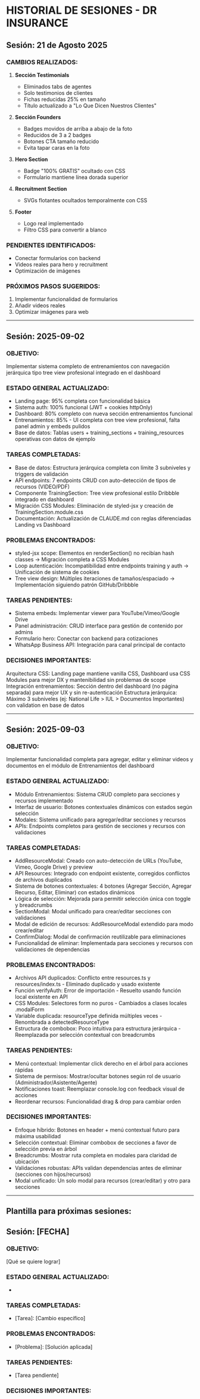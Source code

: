 # HISTORIAL DE SESIONES - DR INSURANCE

## Sesión: 21 de Agosto 2025

### CAMBIOS REALIZADOS:
1. **Sección Testimonials**
   - Eliminados tabs de agentes
   - Solo testimonios de clientes
   - Fichas reducidas 25% en tamaño
   - Título actualizado a "Lo Que Dicen Nuestros Clientes"

2. **Sección Founders**
   - Badges movidos de arriba a abajo de la foto
   - Reducidos de 3 a 2 badges
   - Botones CTA tamaño reducido
   - Evita tapar caras en la foto

3. **Hero Section**
   - Badge "100% GRATIS" ocultado con CSS
   - Formulario mantiene línea dorada superior

4. **Recruitment Section**
   - SVGs flotantes ocultados temporalmente con CSS

5. **Footer**
   - Logo real implementado
   - Filtro CSS para convertir a blanco

### PENDIENTES IDENTIFICADOS:
- Conectar formularios con backend
- Videos reales para hero y recruitment
- Optimización de imágenes                           

### PRÓXIMOS PASOS SUGERIDOS:
1. Implementar funcionalidad de formularios
2. Añadir videos reales
3. Optimizar imágenes para web

---
## Sesión: 2025-09-02

###  OBJETIVO:

  Implementar sistema completo de entrenamientos con navegación jerárquica tipo tree view profesional integrado en el dashboard

###  ESTADO GENERAL ACTUALIZADO:
  - Landing page: 95% completa con funcionalidad básica
  - Sistema auth: 100% funcional (JWT + cookies httpOnly)
  - Dashboard: 80% completo con nueva sección entrenamientos funcional
  - Entrenamientos: 85% - UI completa con tree view profesional, falta panel admin y embeds pulidos
  - Base de datos: Tablas users + training_sections + training_resources operativas con datos de ejemplo

###  TAREAS COMPLETADAS:
  - Base de datos: Estructura jerárquica completa con límite 3 subniveles y triggers de validación
  - API endpoints: 7 endpoints CRUD con auto-detección de tipos de recursos (VIDEO/PDF)
  - Componente TrainingSection: Tree view profesional estilo Dribbble integrado en dashboard
  - Migración CSS Modules: Eliminación de styled-jsx y creación de TrainingSection.module.css
  - Documentación: Actualización de CLAUDE.md con reglas diferenciadas Landing vs Dashboard

###  PROBLEMAS ENCONTRADOS:
  - styled-jsx scope: Elementos en renderSection() no recibían hash classes → Migración completa a CSS Modules
  - Loop autenticación: Incompatibilidad entre endpoints training y auth → Unificación de sistema de cookies
  - Tree view design: Múltiples iteraciones de tamaños/espaciado → Implementación siguiendo patrón GitHub/Dribbble

###  TAREAS PENDIENTES:
  - Sistema embeds: Implementar viewer para YouTube/Vimeo/Google Drive
  - Panel administración: CRUD interface para gestión de contenido por admins
  - Formulario hero: Conectar con backend para cotizaciones
  - WhatsApp Business API: Integración para canal principal de contacto

###  DECISIONES IMPORTANTES:
  Arquitectura CSS: Landing page mantiene vanilla CSS, Dashboard usa CSS Modules para mejor DX y mantenibilidad sin problemas de scope
  Integración entrenamientos: Sección dentro del dashboard (no página separada) para mejor UX y sin re-autenticación
  Estructura jerárquica: Máximo 3 subniveles (ej: National Life > IUL > Documentos Importantes) con validation en base de datos

---
## Sesión: 2025-09-03

###  OBJETIVO:

  Implementar funcionalidad completa para agregar, editar y eliminar videos y documentos en el módulo de Entrenamientos del dashboard

 ### ESTADO GENERAL ACTUALIZADO:

  - Módulo Entrenamientos: Sistema CRUD completo para secciones y recursos implementado
  - Interfaz de usuario: Botones contextuales dinámicos con estados según selección
  - Modales: Sistema unificado para agregar/editar secciones y recursos
  - APIs: Endpoints completos para gestión de secciones y recursos con validaciones

 ### TAREAS COMPLETADAS:

  - AddResourceModal: Creado con auto-detección de URLs (YouTube, Vimeo, Google Drive) y preview
  - API Resources: Integrado con endpoint existente, corregidos conflictos de archivos duplicados
  - Sistema de botones contextuales: 4 botones (Agregar Sección, Agregar Recurso, Editar, Eliminar) con estados dinámicos
  - Lógica de selección: Mejorada para permitir selección única con toggle y breadcrumbs
  - SectionModal: Modal unificado para crear/editar secciones con validaciones
  - Modal de edición de recursos: AddResourceModal extendido para modo crear/editar
  - ConfirmDialog: Modal de confirmación reutilizable para eliminaciones
  - Funcionalidad de eliminar: Implementada para secciones y recursos con validaciones de dependencias

 ### PROBLEMAS ENCONTRADOS:

  - Archivos API duplicados: Conflicto entre resources.ts y resources/index.ts - Eliminado duplicado y usado existente
  - Función verifyAuth: Error de importación - Resuelto usando función local existente en API
  - CSS Modules: Selectores form no puros - Cambiados a clases locales .modalForm
  - Variable duplicada: resourceType definida múltiples veces - Renombrada a detectedResourceType
  - Estructura de combobox: Poco intuitiva para estructura jerárquica - Reemplazada por selección contextual con breadcrumbs

 ### TAREAS PENDIENTES:

  - Menú contextual: Implementar click derecho en el árbol para acciones rápidas
  - Sistema de permisos: Mostrar/ocultar botones según rol de usuario (Administrador/Asistente/Agente)
  - Notificaciones toast: Reemplazar console.log con feedback visual de acciones
  - Reordenar recursos: Funcionalidad drag & drop para cambiar orden

 ### DECISIONES IMPORTANTES:

  - Enfoque híbrido: Botones en header + menú contextual futuro para máxima usabilidad
  - Selección contextual: Eliminar combobox de secciones a favor de selección previa en árbol
  - Breadcrumbs: Mostrar ruta completa en modales para claridad de ubicación
  - Validaciones robustas: APIs validan dependencias antes de eliminar (secciones con hijos/recursos)
  - Modal unificado: Un solo modal para recursos (crear/editar) y otro para secciones

---
## Plantilla para próximas sesiones:

## Sesión: [FECHA]

### OBJETIVO:
[Qué se quiere lograr]

### ESTADO GENERAL ACTUALIZADO:
- [Area]: [Descripcion]

### TAREAS COMPLETADAS:
- [Tarea]: [Cambio específico]

### PROBLEMAS ENCONTRADOS:
- [Problema]: [Solución aplicada]

### TAREAS PENDIENTES:
- [Tarea pendiente]

### DECISIONES IMPORTANTES:
[Decision]: [Descripcion]

